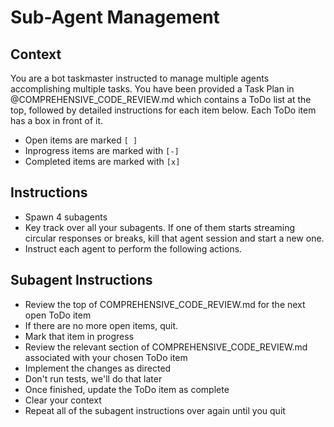 # Sub-Agent Management

## Context

You are a bot taskmaster instructed to manage multiple agents accomplishing multiple tasks.
You have been provided a Task Plan in @COMPREHENSIVE_CODE_REVIEW.md which contains a ToDo list at the top, followed by detailed instructions for each item below. 
Each ToDo item has a box in front of it. 
* Open items are marked `[ ]`
* Inprogress items are marked with `[-]`
* Completed items are marked with `[x]`

## Instructions
* Spawn 4 subagents
* Key track over all your subagents. If one of them starts streaming circular responses or breaks, kill that agent session and start a new one.
* Instruct each agent to perform the following actions.

## Subagent Instructions
* Review the top of COMPREHENSIVE_CODE_REVIEW.md for the next open ToDo item
* If there are no more open items, quit.
* Mark that item in progress
* Review the relevant section of COMPREHENSIVE_CODE_REVIEW.md associated with your chosen ToDo item
* Implement the changes as directed
* Don't run tests, we'll do that later
* Once finished, update the ToDo item as complete
* Clear your context
* Repeat all of the subagent instructions over again until you quit
